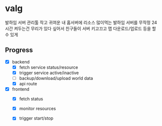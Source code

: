 # valg

발하임 서버 관리툴
작고 귀여운 내 홈서버에 리소스 많이먹는 발하임 서버를 무작정 24시간 켜두는건 무리가 있다 싶어서 친구들이 서버 키고끄고 맵 다운로드/업로드 등을 할 수 있게

## Progress

- [x] backend
  - [x] fetch service status/resource
  - [x] trigger service active/inactive
  - [ ] backup/download/upload world data
  - [x] api route
- [x] frontend
  - [x] fetch status
  - [x] monitor resources
  - [x] trigger start/stop

